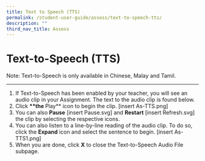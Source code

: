 ```yaml
---
title: Text to Speech (TTS)
permalink: /student-user-guide/assess/text-to-speech-tts/
description: ""
third_nav_title: Assess
---
```

<h1 id="text-to-speech-tts-">Text-to-Speech (TTS)</h1>
<p>Note: Text-to-Speech is only available in Chinese, Malay and Tamil.</p>
<hr>
<ol>
<li>If Text-to-Speech has been enabled by your teacher, you will see an audio clip in your Assignment. The text to the audio clip is found below.</li>
<li>Click <strong>**the </strong>Play** icon to begin the clip. [insert As-TTS.png]</li>
<li>You can also <strong>Pause</strong> [insert Pause.svg] and <strong>Restart</strong> [insert Refresh.svg] the clip by selecting the respective icons.</li>
<li>You can also listen to a line-by-line reading of the audio clip. To do so, click the <strong>Expand</strong> icon and select the sentence to begin. [insert As-TTS1.png]</li>
<li>When you are done, click <strong>X</strong> to close the Text-to-Speech Audio File subpage.</li>
</ol>
